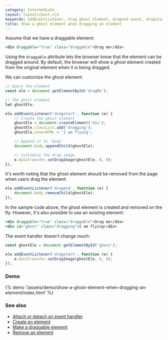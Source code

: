 ```yaml
---
category: Intermediate
layout: layouts/post.njk
keywords: addEventListener, drag ghost element, dragend event, dragstart event, setDragImage
title: Show a ghost element when dragging an element
---
```


Assume that we have a draggable element:

```html
<div draggable="true" class="draggable">Drag me</div>
```

Using the `draggable` attribute lets the browser know that the element can be dragged around. By default, the browser will show a _ghost_ element created from the original element when it is being dragged.

We can customize the ghost element:

```js
// Query the element
const ele = document.getElementById('dragMe');

// The ghost element
let ghostEle;

ele.addEventListener('dragstart', function (e) {
    // Create the ghost element
    ghostEle = document.createElement('div');
    ghostEle.classList.add('dragging');
    ghostEle.innerHTML = 'I am flying';

    // Append it to `body`
    document.body.appendChild(ghostEle);

    // Customize the drag image
    e.dataTransfer.setDragImage(ghostEle, 0, 0);
});
```

It's worth noting that the ghost element should be removed from the page when users drag the element:

```js
ele.addEventListener('dragend', function (e) {
    document.body.removeChild(ghostEle);
});
```

In the sample code above, the ghost element is created and removed on the fly. However, it's also possible to use an existing element:

```html
<div draggable="true" class="draggable">Drag me</div>
<div id="ghost" class="dragging">I am flying</div>
```

The event handler doesn't change much:

```js
const ghostEle = document.getElementById('ghost');

ele.addEventListener('dragstart', function (e) {
    e.dataTransfer.setDragImage(ghostEle, 0, 0);
});
```

### Demo

{% demo '/assets/demo/show-a-ghost-element-when-dragging-an-element/index.html' %}

### See also

-   [Attach or detach an event handler](/attach-or-detach-an-event-handler)
-   [Create an element](/create-an-element)
-   [Make a draggable element](/make-a-draggable-element)
-   [Remove an element](/remove-an-element)
